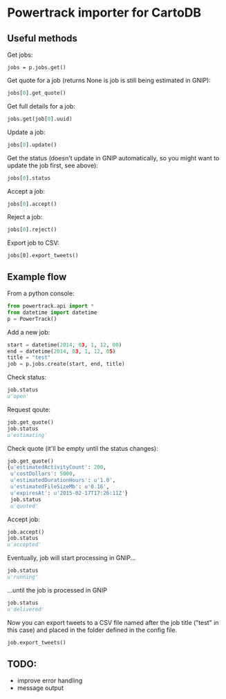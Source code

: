 # Powertrack importer for CartoDB

## Useful methods

Get jobs:

```
jobs = p.jobs.get()
```

Get quote for a job (returns None is job is still being estimated in GNIP):

```python
jobs[0].get_quote()
```

Get full details for a job:

```python
jobs.get(job[0].uuid)
```

Update a job:

```python
jobs[0].update()
```

Get the status (doesn't update in GNIP automatically, so you might want to update the job first, see above):

```python
jobs[0].status
```

Accept a job:

```python
jobs[0].accept()
```

Reject a job:

```python
jobs[0].reject()
```

Export job to CSV:

```
jobs[0].export_tweets()
```

## Example flow

From a python console:

```python
from powertrack.api import *
from datetime import datetime
p = PowerTrack()
```

Add a new job:

```python
start = datetime(2014, 03, 1, 12, 00)
end = datetime(2014, 03, 1, 12, 05)
title = "test"
job = p.jobs.create(start, end, title)
```

Check status:

```python
job.status
u'open'
```

Request qoute:

```python
job.get_quote()
job.status
u'estimating'
```

Check quote (it'll be empty until the status changes):

```python
job.get_quote()
{u'estimatedActivityCount': 200,
 u'costDollars': 5000,
 u'estimatedDurationHours': u'1.0',
 u'estimatedFileSizeMb': u'0.16',
 u'expiresAt': u'2015-02-17T17:26:11Z'}
 job.status
 u'quoted'
```

Accept job:

```python
job.accept()
job.status
u'accepted'
```

Eventually, job will start processing in GNIP...

```python
job.status
u'running'
```

...until the job is processed in GNIP

```python
job.status
u'delivered'
```

Now you can export tweets to a CSV file named after the job title ("test" in this case) and placed in the folder defined in the config file.

```python
job.export_tweets()
```


## TODO:

* improve error handling
* message output
